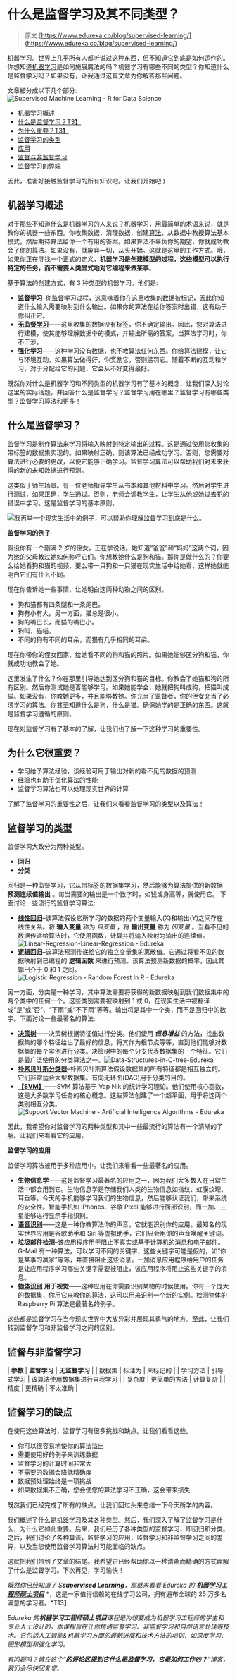 # 什么是监督学习及其不同类型？

> 原文:[https://www.edureka.co/blog/supervised-learning/](https://www.edureka.co/blog/supervised-learning/)

机器学习。世界上几乎所有人都听说过这种东西，但不知道它到底是如何运作的。你想知道[机器学习](https://www.edureka.co/blog/machine-learning-tutorial/)是如何施展魔法的吗？机器学习有哪些不同的类型？你知道什么是监督学习吗？如果没有，让我通过这篇文章为你解答那些问题。

文章被分成以下几个部分:![Supervised Machine Learning - R for Data Science](../Images/55faae1dcf0be24a7f3212b9734ab792.png)

*   [机器学习概述](#overview)
*   [什么是监督学习？T3】](#supervised)
*   [为什么重要？T3】](#importance)
*   [监督学习的类型](#types)
*   [应用](#applications)
*   [监督与非监督学习](#versus)
*   [监督学习的弊端](#disadv)

因此，准备好接触监督学习的所有知识吧。让我们开始吧:)

## **机器学习概述**

对于那些不知道什么是机器学习的人来说？机器学习，用最简单的术语来说，就是教你的机器一些东西。你收集数据，清理数据，创建[算法](https://www.edureka.co/blog/machine-learning-algorithms/)，从数据中教授算法基本模式，然后期待算法给你一个有用的答案。如果算法不辜负你的期望，你就成功教会了你的算法。如果没有，就废弃一切，从头开始。这就是这里的工作方式。哦，如果你正在寻找一个正式的定义，**机器学习是创建模型的过程，这些模型可以执行特定的任务，而不需要人类显式地对它编程来做某事**。

基于算法的创建方式，有 3 种类型的机器学习。他们是:

*   **监督学习**–你监督学习过程，这意味着你在这里收集的数据被标记，因此你知道什么输入需要映射到什么输出。如果你的算法在给你答案时出错，这有助于你纠正它。
*   [**无监督学习**](https://www.edureka.co/blog/unsupervised-learning/)——这里收集的数据没有标签，你不确定输出。因此，您对算法进行建模，使其能够理解数据中的模式，并输出所需的答案。当算法学习时，你不干涉。
*   [**强化学习**](https://www.edureka.co/blog/q-learning/)——这种学习没有数据，也不教算法任何东西。你给算法建模，让它与环境互动，如果算法做得好，你奖励它，否则惩罚它。随着不断的互动和学习，对于分配给它的问题，它会从不好变得最好。

既然你对什么是机器学习和不同类型的机器学习有了基本的概念，让我们深入讨论这里的实际话题，并回答什么是监督学习？监督学习用在哪里？监督学习有哪些类型？监督学习算法和更多！

## 什么是监督学习？

监督学习是制作算法来学习将输入映射到特定输出的过程。这是通过使用您收集的带标签的数据集实现的。如果映射正确，则该算法已经成功学习。否则，您需要对算法进行必要的更改，以便它能够正确学习。监督学习算法可以帮助我们对未来获得的新的未知数据进行预测。

这类似于师生场景。有一位老师指导学生从书本和其他材料中学习。然后对学生进行测试，如果正确，学生通过。否则，老师会调教学生，让学生从他或她过去犯的错误中学习。这是监督学习的基本原则。

![](../Images/4234a8c5704f3fc2f487f0658fe8cadb.png)我再举一个现实生活中的例子，可以帮助你理解监督学习到底是什么。

**监督学习的例子**

假设你有一个刚满 2 岁的侄女，正在学说话。她知道“爸爸”和“妈妈”这两个词，因为她的父母教过她如何称呼它们。你想教她什么是狗和猫。那你是做什么的？你要么给她看狗和猫的视频，要么带一只狗和一只猫在现实生活中给她看，这样她就能明白它们有什么不同。

现在你告诉她一些事情，让她明白这两种动物之间的区别。

*   狗和猫都有四条腿和一条尾巴。
*   狗有小有大。另一方面，猫总是很小。
*   狗的嘴巴长，而猫的嘴巴小。
*   狗叫，猫喵。
*   不同的狗有不同的耳朵，而猫有几乎相同的耳朵。

现在你带你的侄女回家，给她看不同的狗和猫的照片。如果她能够区分狗和猫，你就成功地教会了她。

这里发生了什么？你在那里引导她达到区分狗和猫的目标。你教会了她猫和狗的所有区别。然后你测试她是否能够学习。如果她能学会，她就把狗叫成狗，把猫叫成猫。如果没有，你教她更多，并且能够教她。你充当了监督者，你的侄女充当了必须学习的算法。你甚至知道什么是狗，什么是猫。确保她学的是正确的东西。这就是监督学习遵循的原则。

现在对监督学习有了基本的了解，让我们也了解一下这种学习的重要性。

## 为什么它很重要？

*   学习给予算法经验，该经验可用于输出对新的看不见的数据的预测
*   经验也有助于优化算法的性能
*   监督学习算法也可以处理现实世界的计算

了解了监督学习的重要性之后，让我们来看看监督学习的类型以及算法！

## **监督学习的类型**

监督学习大致分为两种类型。

*   **回归**
*   **分类**

回归是一种监督学习，它从带标签的数据集学习，然后能够为算法提供的新数据 **预测连续值输出** 。每当需要的输出是一个数字时，如钱或身高等，就使用它。 下面讨论一些流行的监督学习算法:

*   [**线性回归**](https://www.edureka.co/blog/linear-regression-in-python/)–该算法假设它所学习的数据的两个变量输入(X)和输出(Y)之间存在线性关系。将 **输入变量** 称为 *自变量* ，将 **输出变量** 称为 *因变量* 。当看不见的数据传递给算法时，它使用函数，计算并将输入映射为输出的连续值。![Linear-Regression-Linear-Regression - Edureka](../Images/48bc8f83d7f95049776a5024c0e58b83.png)
*   [**逻辑回归**](https://www.edureka.co/blog/logistic-regression-in-python/)–该算法预测传递给它的独立变量集的离散值。它通过将看不见的数据映射到已编程的 **逻辑函数** 来进行预测。该算法预测新数据的概率，因此其输出介于 0 和 1 之间。![Logistic Regression - Random Forest In R - Edureka](../Images/ac590bf6887272bbdaf6a2afa91ae4e3.png)

另一方面，分类是一种学习，其中算法需要将获得的新数据映射到我们数据集中的两个类中的任何一个。这些类别需要被映射到 1 或 0，在现实生活中被翻译成“是”或“否”、“下雨”或“不下雨”等等。输出将是其中一个类，而不是回归中的数字。下面讨论一些最著名的算法:

*   [**决策树**](https://www.edureka.co/blog/decision-tree-algorithm/)——决策树根据特征值进行分类。他们使用 ***信息增益*** 的方法，找出数据集的哪个特征给出了最好的信息，将其作为根节点等等，直到他们能够对数据集的每个实例进行分类。决策树中的每个分支代表数据集的一个特征。它们是最广泛使用的分类算法之一。![Data-Structures-in-C-tree-Edureka](../Images/e2182b6126e4931a6781ab417dcc718b.png)
*   [**朴素贝叶斯分类器**](https://www.edureka.co/blog/naive-bayes-tutorial/)–朴素贝叶斯算法假设数据集的所有特征都是相互独立的。它们非常适合大型数据集。有向无环图(DAG)用于分类的目的。
*   [**【SVM】**](https://www.edureka.co/blog/support-vector-machine-in-r/)——SVM 算法基于 Vap Nik 的统计学习理论。他们使用核心函数，这是大多数学习任务的核心概念。这些算法创建了一个超平面，用于将这两个类别相互分类。![Support Vector Machine - Artificial Intelligence Algorithms - Edureka](../Images/8aa71c4e5edacbd9615e0b5ed8dc6b3e.png)

因此，我希望你对监督学习的两种类型和其中一些最流行的算法有一个清晰的了解。让我们来看看它的应用。

**监督学习的应用**

监督学习算法被用于多种应用中。让我们来看看一些最著名的应用。

*   **生物信息学**——这是监督学习最著名的应用之一，因为我们大多数人在日常生活中都会用到它。生物信息学是存储我们人类的生物信息如指纹、虹膜纹理、耳垂等。今天的手机能够学习我们的生物信息，然后能够认证我们，带来系统的安全性。智能手机如 iPhones、谷歌 Pixel 能够进行面部识别，而一加、三星能够进行显示手指识别。
*   [**语音识别**](https://www.edureka.co/blog/speech-recognition-python/)——这是一种你教算法你的声音，它就能识别你的应用。最知名的现实世界应用是谷歌助手和 Siri 等虚拟助手，它们只会用你的声音唤醒关键词。
*   **垃圾邮件检测**–该应用程序用于阻止不真实或基于计算机的消息和电子邮件。G-Mail 有一种算法，可以学习不同的关键字，这些关键字可能是假的，如“你是某事的赢家”等等，并直接阻止这些消息。一加消息应用程序给用户的任务是让应用程序学习哪些关键字需要被阻止，该应用程序将阻止这些关键字的消息。
*   [**物体识别**](https://www.edureka.co/blog/tensorflow-object-detection-tutorial/) **用于视觉**——这种应用在你需要识别某物的时候使用。你有一个庞大的数据集，你用它来教你的算法，这可以用来识别一个新的实例。检测物体的 Raspberry Pi 算法是最著名的例子。

这些都是监督学习在当今现实世界中大放异彩并展现其勇气的地方。至此，让我们转到监督学习和非监督学习之间的区别。

## **监督与非监督学习**

| **参数** | **监督学习** | **无监督学习** |
| 数据集 | 标注为 | 未标记的 |
| 学习方法 | 引导式学习 | 该算法使用数据集进行自我学习 |
| 复杂度 | 更简单的方法 | 计算复杂 |
| 精度 | 更精确 | 不太准确 |

## **监督学习的缺点**

在使用这些算法时，监督学习有很多挑战和缺点。让我们看看这些。

*   你可以很容易地使你的算法溢出
*   需要使用好的例子来训练数据
*   监督学习的计算时间非常大
*   不需要的数据会降低精确度
*   数据预处理始终是一项挑战
*   如果数据集不正确，您会使您的算法学习不正确，这会带来损失

既然我们已经完成了所有的缺点，让我们回过头来总结一下今天所学的内容。

我们概述了什么是[机器学习](https://www.edureka.co/blog/videos/python-machine-learning/)及其各种类型。然后，我们深入了解了监督学习是什么，为什么它如此重要。后来，我们经历了各种类型的监督学习，即回归和分类。之后，我们讨论了各种算法，监督学习的应用，监督学习和非监督学习之间的差异，以及当您使用监督学习算法时可能面临的缺点。

这就把我们带到了文章的结尾。我希望它已经帮助你以一种清晰而精确的方式理解了什么是监督学习。下次再见，学习愉快！

*既然你已经知道了 S**supervised Learning**，那就来看看 Edureka 的 [**机器学习工程师硕士项目**](https://www.edureka.co/masters-program/machine-learning-engineer-training)* *，这是一家值得信赖的在线学习公司，拥有遍布全球的 25 万多名满意的学习者。*T13】

*Edureka 的**机器学习工程师硕士项目**课程是为想要成为机器学习工程师的学生和专业人士设计的。本课程旨在让你精通监督学习、非监督学习和自然语言处理等技术。它包括人工智能&机器学习方面的最新进展和技术方法的培训，如深度学习、图形模型和强化学习。*

*有问题吗？请在这个“**的评论区提到它什么是监督学习，它是如何工作的？**“博客，我们会尽快回复您。*